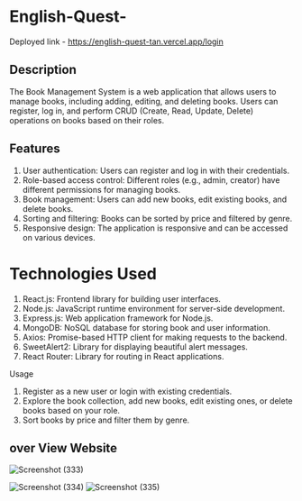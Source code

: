 # English-Quest-
 Deployed link - https://english-quest-tan.vercel.app/login
## Description
The Book Management System is a web application that allows users to manage books, including adding, editing, 
and deleting books. Users can register, log in, and perform CRUD (Create, Read, Update, Delete) operations on books based on their roles.

## Features
1. User authentication: Users can register and log in with their credentials.
2. Role-based access control: Different roles (e.g., admin, creator) have different permissions for managing books.
3. Book management: Users can add new books, edit existing books, and delete books.
4. Sorting and filtering: Books can be sorted by price and filtered by genre.
5. Responsive design: The application is responsive and can be accessed on various devices.

# Technologies Used
1. React.js: Frontend library for building user interfaces.
2. Node.js: JavaScript runtime environment for server-side development.
3. Express.js: Web application framework for Node.js.
4. MongoDB: NoSQL database for storing book and user information.
5. Axios: Promise-based HTTP client for making requests to the backend.
6. SweetAlert2: Library for displaying beautiful alert messages.
7. React Router: Library for routing in React applications.

Usage
1. Register as a new user or login with existing credentials.
2. Explore the book collection, add new books, edit existing ones, or delete books based on your role.
3. Sort books by price and filter them by genre.
## over View Website

![Screenshot (333)](https://github.com/shaharyaaransari/English-Quest-/assets/113225294/f0a84927-22a1-4ce5-998a-753de73268b4)

![Screenshot (334)](https://github.com/shaharyaaransari/English-Quest-/assets/113225294/8375d5f9-d483-49f1-9593-41cb25accf03)
![Screenshot (335)](https://github.com/shaharyaaransari/English-Quest-/assets/113225294/20a3af34-487f-42b6-9723-efb013090f3e)
